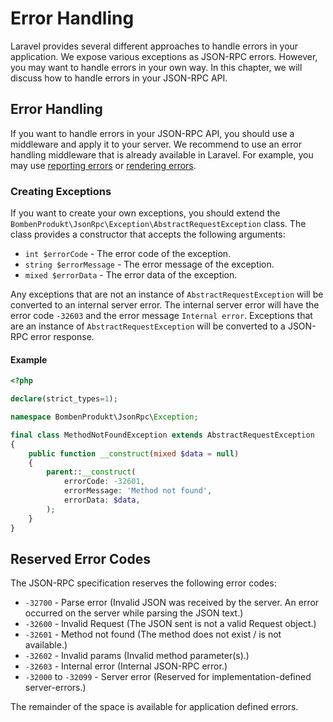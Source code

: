 # Error Handling

Laravel provides several different approaches to handle errors in your application. We expose various exceptions as JSON-RPC errors. However, you may want to handle errors in your own way. In this chapter, we will discuss how to handle errors in your JSON-RPC API.

## Error Handling

If you want to handle errors in your JSON-RPC API, you should use a middleware and apply it to your server. We recommend to use an error handling middleware that is already available in Laravel. For example, you may use [reporting errors](https://laravel.com/docs/10.x/errors#reporting-errors) or [rendering errors](https://laravel.com/docs/10.x/errors#rendering-errors).

### Creating Exceptions

If you want to create your own exceptions, you should extend the `BombenProdukt\JsonRpc\Exception\AbstractRequestException` class. The class provides a constructor that accepts the following arguments:

- `int $errorCode` - The error code of the exception.
- `string $errorMessage` - The error message of the exception.
- `mixed $errorData` - The error data of the exception.

Any exceptions that are not an instance of `AbstractRequestException` will be converted to an internal server error. The internal server error will have the error code `-32603` and the error message `Internal error`. Exceptions that are an instance of `AbstractRequestException` will be converted to a JSON-RPC error response.

#### Example

```php
<?php

declare(strict_types=1);

namespace BombenProdukt\JsonRpc\Exception;

final class MethodNotFoundException extends AbstractRequestException
{
    public function __construct(mixed $data = null)
    {
        parent::__construct(
            errorCode: -32601,
            errorMessage: 'Method not found',
            errorData: $data,
        );
    }
}
```

## Reserved Error Codes

The JSON-RPC specification reserves the following error codes:

- `-32700` - Parse error (Invalid JSON was received by the server. An error occurred on the server while parsing the JSON text.)
- `-32600` - Invalid Request (The JSON sent is not a valid Request object.)
- `-32601` - Method not found (The method does not exist / is not available.)
- `-32602` - Invalid params (Invalid method parameter(s).)
- `-32603` - Internal error (Internal JSON-RPC error.)
- `-32000` to `-32099` - Server error (Reserved for implementation-defined server-errors.)

The remainder of the space is available for application defined errors.
